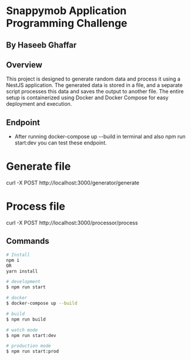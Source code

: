 # Snappymob Application Programming Challenge
## By Haseeb Ghaffar

## Overview

This project is designed to generate random data and process it using a NestJS application. The generated data is stored in a file, and a separate script processes this data and saves the output to another file. The entire setup is containerized using Docker and Docker Compose for easy deployment and execution.

## Endpoint
- After running docker-compose up --build in terminal and also npm run start:dev you can test these endpoint.

# Generate file
curl -X POST http://localhost:3000/generator/generate

# Process file
curl -X POST http://localhost:3000/processor/process

## Commands

```bash
# Install
npm i
OR
yarn install

# development
$ npm run start

# docker
$ docker-compose up --build

# build
$ npm run build

# watch mode
$ npm run start:dev

# production mode
$ npm run start:prod